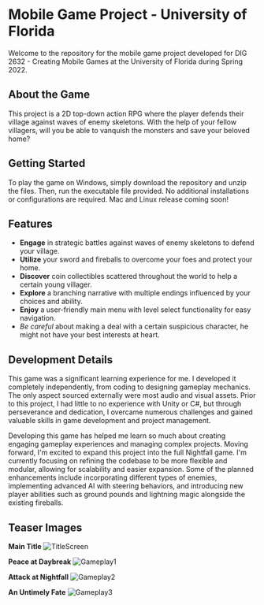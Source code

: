 # Mobile Game Project - University of Florida

Welcome to the repository for the mobile game project developed for DIG 2632 - Creating Mobile Games at the University of Florida during Spring 2022.

## About the Game
This project is a 2D top-down action RPG where the player defends their village against waves of enemy skeletons. With the help of your fellow villagers, will you be able to vanquish the monsters and save your beloved home?

## Getting Started
To play the game on Windows, simply download the repository and unzip the files. Then, run the executable file provided. No additional installations or configurations are required.
Mac and Linux release coming soon!

## Features
- **Engage** in strategic battles against waves of enemy skeletons to defend your village.
- **Utilize** your sword and fireballs to overcome your foes and protect your home.
- **Discover** coin collectibles scattered throughout the world to help a certain young villager.
- **Explore** a branching narrative with multiple endings influenced by your choices and ability.
- **Enjoy** a user-friendly main menu with level select functionality for easy navigation.
- _Be careful_ about making a deal with a certain suspicious character, he might not have your best interests at heart.

## Development Details
This game was a significant learning experience for me. I developed it completely independently, from coding to designing gameplay mechanics. The only aspect sourced externally were most audio and visual assets. Prior to this project, I had little to no experience with Unity or C#, but through perseverance and dedication, I overcame numerous challenges and gained valuable skills in game development and project management.

Developing this game has helped me learn so much about creating engaging gameplay experiences and managing complex projects. Moving forward, I'm excited to expand this project into the full Nightfall game. I'm currently focusing on refining the codebase to be more flexible and modular, allowing for scalability and easier expansion. Some of the planned enhancements include incorporating different types of enemies, implementing advanced AI with steering behaviors, and introducing new player abilities such as ground pounds and lightning magic alongside the existing fireballs.

## Teaser Images
**Main Title**
![TitleScreen](https://github.com/ethanfire/NightfallDemo/assets/73967680/749f7833-f03d-4e8c-af7f-afda3e68c4de)

**Peace at Daybreak**
![Gameplay1](https://github.com/ethanfire/NightfallDemo/assets/73967680/df779802-e83b-4b38-b897-e1755cf060ee)

**Attack at Nightfall**
![Gameplay2](https://github.com/ethanfire/NightfallDemo/assets/73967680/1fb5e410-77f7-4ad0-a81c-82071e591248)

**An Untimely Fate**
![Gameplay3](https://github.com/ethanfire/NightfallDemo/assets/73967680/6c41ae4d-03c9-4f5a-8f9a-ffda828ffd43)
